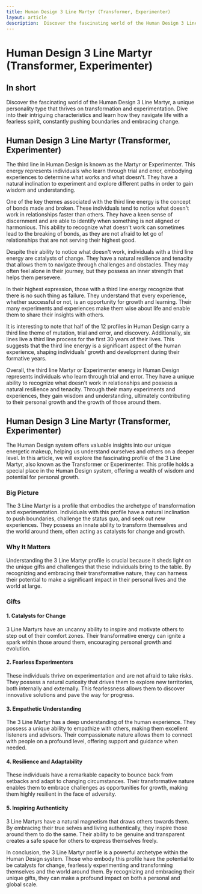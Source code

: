 ```yaml
---
title: Human Design 3 Line Martyr (Transformer, Experimenter)
layout: article
description:  Discover the fascinating world of the Human Design 3 Line Martyr, a unique personality type that thrives on transformation and experimentation. Dive into their intriguing characteristics and learn how they navigate life with a fearless spirit, constantly pushing boundaries and embracing change.
---
```

# Human Design 3 Line Martyr (Transformer, Experimenter)
## In short
 Discover the fascinating world of the Human Design 3 Line Martyr, a unique personality type that thrives on transformation and experimentation. Dive into their intriguing characteristics and learn how they navigate life with a fearless spirit, constantly pushing boundaries and embracing change.

## Human Design 3 Line Martyr (Transformer, Experimenter)
The third line in Human Design is known as the Martyr or Experimenter. This energy represents individuals who learn through trial and error, embodying experiences to determine what works and what doesn't. They have a natural inclination to experiment and explore different paths in order to gain wisdom and understanding.

One of the key themes associated with the third line energy is the concept of bonds made and broken. These individuals tend to notice what doesn't work in relationships faster than others. They have a keen sense of discernment and are able to identify when something is not aligned or harmonious. This ability to recognize what doesn't work can sometimes lead to the breaking of bonds, as they are not afraid to let go of relationships that are not serving their highest good.

Despite their ability to notice what doesn't work, individuals with a third line energy are catalysts of change. They have a natural resilience and tenacity that allows them to navigate through challenges and obstacles. They may often feel alone in their journey, but they possess an inner strength that helps them persevere.

In their highest expression, those with a third line energy recognize that there is no such thing as failure. They understand that every experience, whether successful or not, is an opportunity for growth and learning. Their many experiments and experiences make them wise about life and enable them to share their insights with others.

It is interesting to note that half of the 12 profiles in Human Design carry a third line theme of mutation, trial and error, and discovery. Additionally, six lines live a third line process for the first 30 years of their lives. This suggests that the third line energy is a significant aspect of the human experience, shaping individuals' growth and development during their formative years.

Overall, the third line Martyr or Experimenter energy in Human Design represents individuals who learn through trial and error. They have a unique ability to recognize what doesn't work in relationships and possess a natural resilience and tenacity. Through their many experiments and experiences, they gain wisdom and understanding, ultimately contributing to their personal growth and the growth of those around them.
## Human Design 3 Line Martyr (Transformer, Experimenter)

The Human Design system offers valuable insights into our unique energetic makeup, helping us understand ourselves and others on a deeper level. In this article, we will explore the fascinating profile of the 3 Line Martyr, also known as the Transformer or Experimenter. This profile holds a special place in the Human Design system, offering a wealth of wisdom and potential for personal growth.

### Big Picture

The 3 Line Martyr is a profile that embodies the archetype of transformation and experimentation. Individuals with this profile have a natural inclination to push boundaries, challenge the status quo, and seek out new experiences. They possess an innate ability to transform themselves and the world around them, often acting as catalysts for change and growth.

### Why It Matters

Understanding the 3 Line Martyr profile is crucial because it sheds light on the unique gifts and challenges that these individuals bring to the table. By recognizing and embracing their transformative nature, they can harness their potential to make a significant impact in their personal lives and the world at large.

### Gifts

#### 1. Catalysts for Change

3 Line Martyrs have an uncanny ability to inspire and motivate others to step out of their comfort zones. Their transformative energy can ignite a spark within those around them, encouraging personal growth and evolution.

#### 2. Fearless Experimenters

These individuals thrive on experimentation and are not afraid to take risks. They possess a natural curiosity that drives them to explore new territories, both internally and externally. This fearlessness allows them to discover innovative solutions and pave the way for progress.

#### 3. Empathetic Understanding

The 3 Line Martyr has a deep understanding of the human experience. They possess a unique ability to empathize with others, making them excellent listeners and advisors. Their compassionate nature allows them to connect with people on a profound level, offering support and guidance when needed.

#### 4. Resilience and Adaptability

These individuals have a remarkable capacity to bounce back from setbacks and adapt to changing circumstances. Their transformative nature enables them to embrace challenges as opportunities for growth, making them highly resilient in the face of adversity.

#### 5. Inspiring Authenticity

3 Line Martyrs have a natural magnetism that draws others towards them. By embracing their true selves and living authentically, they inspire those around them to do the same. Their ability to be genuine and transparent creates a safe space for others to express themselves freely.

In conclusion, the 3 Line Martyr profile is a powerful archetype within the Human Design system. Those who embody this profile have the potential to be catalysts for change, fearlessly experimenting and transforming themselves and the world around them. By recognizing and embracing their unique gifts, they can make a profound impact on both a personal and global scale.
